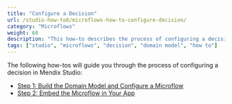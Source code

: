 ```yaml
---
title: "Configure a Decision"
url: /studio-how-to8/microflows-how-to-configure-decision/
category: "Microflows"
weight: 60
description: "This how-to describes the process of configuring a decision in Mendix Studio."
tags: ["studio", "microflows", "decision", "domain model", "how to"]
---
```


The following how-tos will guide you through the process of configuring a decision in Mendix Studio:

* [Step 1: Build the Domain Model and Configure a Microflow](/studio-how-to8/microflows-how-to-configure-decision-p1/)
* [Step 2: Embed the Microflow in Your App](/studio-how-to8/microflows-how-to-configure-decision-p2/)
